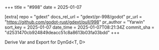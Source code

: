 +++
title = "#998"
date = 2025-01-07

[extra]
repo = "gdext"
docs_rel_url = "gdext/pr-998/godot"
pr_url = "https://github.com/godot-rust/gdext/pull/998"
pr_author = "Yarwin"
sort_key = 2025-01-07
date_time = 2025-01-07T08:21:34Z
commit_sha = "d2531470cb924849deacc51c8a8613b03fa03bdd"
+++

Derive Var and Export for DynGd<T, D>
